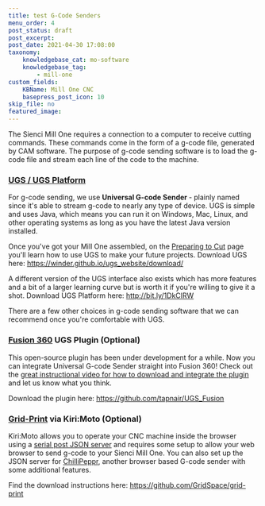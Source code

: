 ```yaml
---
title: test G-Code Senders
menu_order: 4
post_status: draft
post_excerpt: 
post_date: 2021-04-30 17:08:00
taxonomy:
    knowledgebase_cat: mo-software
    knowledgebase_tag:
        - mill-one
custom_fields:
    KBName: Mill One CNC
    basepress_post_icon: 10
skip_file: no
featured_image: 
---
```


The Sienci Mill One requires a connection to a computer to receive cutting commands. These commands come in the form of a g-code file, generated by CAM software. The purpose of g-code sending software is to load the g-code file and stream each line of the code to the machine.

<h3><a href="http://winder.github.io/ugs_website/download/" target="_blank" rel="noopener"><strong>UGS / UGS Platform</strong></a></h3>

For g-code sending, we use <strong>Universal G-code Sender </strong>- plainly named since it's able to stream g-code to nearly any type of device. UGS is simple and uses Java, which means you can run it on Windows, Mac, Linux, and other operating systems as long as you have the latest Java version installed.

Once you've got your Mill One assembled, on the <a href="https://resources.sienci.com/view/mo-preparing-to-cut/">Preparing to Cut</a> page you'll learn how to use UGS to make your future projects.
Download UGS here: <a href="https://winder.github.io/ugs_website/download/">https://winder.github.io/ugs_website/download/</a>

A different version of the UGS interface also exists which has more features and a bit of a larger learning curve but is worth it if you're willing to give it a shot.
Download UGS Platform here: <a href="http://bit.ly/1DkClRW">http://bit.ly/1DkClRW</a>

There are a few other choices in g-code sending software that we can recommend once you're comfortable with UGS.

<h3 class="watch-title-container"><strong><a href="https://www.autodesk.com/products/fusion-360/overview" target="_blank" rel="noopener"><span id="eow-title" class="watch-title" dir="ltr" title="Universal G-code Sender Plugin for Fusion 360">Fusion 360</span></a> UGS Plugin (Optional)</strong></h3>

This open-source plugin has been under development for a while. Now you can integrate Universal G-code Sender straight into Fusion 360! Check out the <a href="https://www.youtube.com/watch?v=Y7n3THx3L8Q" target="_blank" rel="noopener">great instructional video for how to download and integrate the plugin</a> and let us know what you think.

Download the plugin here: <a href="https://github.com/tapnair/UGS_Fusion" target="_blank" rel="noopener">https://github.com/tapnair/UGS_Fusion</a>

<h3><strong><a href="https://github.com/GridSpace/grid-print" target="_blank" rel="noopener">Grid-Print</a> via Kiri:Moto (Optional)</strong></h3>

Kiri:Moto allows you to operate your CNC machine inside the browser using a <a href="https://github.com/johnlauer/serial-port-json-server" target="_blank" rel="noopener">serial post JSON server</a> and requires some setup to allow your web browser to send g-code to your Sienci Mill One. You can also set up the JSON server for <a href="http://chilipeppr.com/grbl" target="_blank" rel="noopener">ChilliPeppr</a>, another browser based G-code sender with some additional features.

Find the download instructions here: <a href="https://github.com/GridSpace/grid-print" target="_blank" rel="noopener">https://github.com/GridSpace/grid-print</a>
